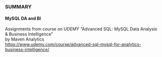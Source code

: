 ### SUMMARY
#### MySQL DA and BI
Assignments from course on UDEMY "Advanced SQL: MySQL Data Analysis & Business Intelligence"  
by Maven Analytics  
https://www.udemy.com/course/advanced-sql-mysql-for-analytics-business-intelligence/
